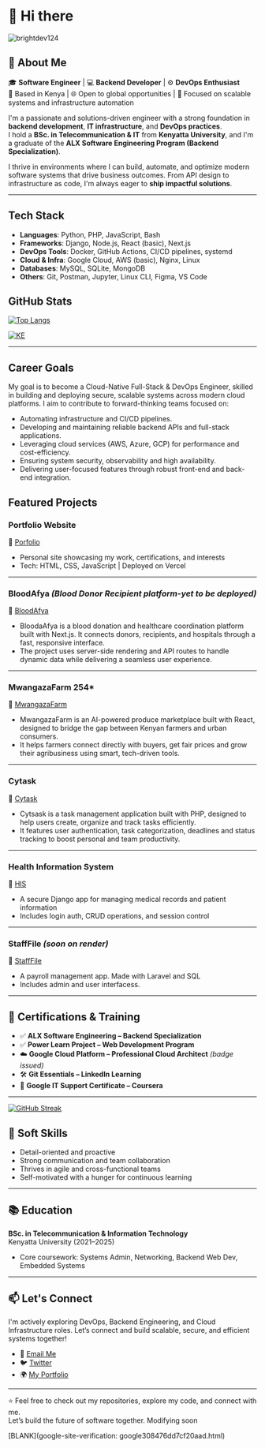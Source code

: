 # 👋 Hi there
<p align="left"> <img src="https://komarev.com/ghpvc/?username=Lincoln-Madaraka&label=Profile%20views&color=0e75b6&style=flat" alt="brightdev124" /> </p>

## 🚀 About Me

🎓 **Software Engineer** | 💻 **Backend Developer** | ⚙️ **DevOps Enthusiast**  
📍 Based in Kenya | 🌐 Open to global opportunities | 🔎 Focused on scalable systems and infrastructure automation  

I'm a passionate and solutions-driven engineer with a strong foundation in **backend development**, **IT infrastructure**, and **DevOps practices**.  
I hold a **BSc. in Telecommunication & IT** from **Kenyatta University**, and I'm a graduate of the **ALX Software Engineering Program (Backend Specialization)**.

I thrive in environments where I can build, automate, and optimize modern software systems that drive business outcomes. From API design to infrastructure as code, I'm always eager to **ship impactful solutions**.

---

## Tech Stack

- **Languages**: Python, PHP, JavaScript, Bash 
- **Frameworks**: Django, Node.js, React (basic), Next.js  
- **DevOps Tools**: Docker, GitHub Actions, CI/CD pipelines, systemd  
- **Cloud & Infra**: Google Cloud, AWS (basic), Nginx, Linux  
- **Databases**: MySQL, SQLite, MongoDB  
- **Others**: Git, Postman, Jupyter, Linux CLI, Figma, VS Code  

## GitHub Stats

[![Top Langs](https://github-readme-stats.vercel.app/api/top-langs/?username=Lincoln-Madaraka&layout=compact)](https://github.com/anuraghazra/github-readme-stats)

[![KE](https://user-badge.committers.top/kenya/Lincoln-Madaraka.svg)](https://user-badge.committers.top/kenya/Lincoln-Madaraka)

<!--<table> 
  <tr>
    <td>
      <img src="https://github-readme-stats.vercel.app/api?username=Lincoln-Madaraka&show_icons=true&theme=tokyonight&locale=en&card_width=500" alt="TechSpider" />
    </td>
  </tr>
</table> -->


<!--## 🏆 GitHub Trophies

[![trophy](https://github-profile-trophy.vercel.app/?username=Lincoln-Madaraka&rank=-C)](https://github.com/Lincoln-Madaraka/github-profile-trophy)

-->
---

## Career Goals


My goal is to become a Cloud-Native Full-Stack & DevOps Engineer, skilled in building and deploying secure, scalable systems across modern cloud platforms. I aim to contribute to forward-thinking teams focused on:

- Automating infrastructure and CI/CD pipelines.
- Developing and maintaining reliable backend APIs and full-stack applications.
- Leveraging cloud services (AWS, Azure, GCP) for performance and cost-efficiency.
- Ensuring system security, observability and high availability.
- Delivering user-focused features through robust front-end and back-end integration.

## Featured Projects

### Portfolio Website  
📎 [Porfolio](https://lincoln-madaraka-portfolio.vercel.app)  
- Personal site showcasing my work, certifications, and interests  
- Tech: HTML, CSS, JavaScript | Deployed on Vercel  

---

### BloodAfya *(Blood Donor Recipient platform-yet to be deployed)*  
📎 [BloodAfya](https://github.com/Lincoln-Madaraka/bloodafya)  
- BloodaAfya is a blood donation and healthcare coordination platform built with Next.js. It connects donors, recipients, and hospitals through a fast, responsive interface. 
- The project uses server-side rendering and API routes to handle dynamic data while delivering a seamless user experience.

---
### MwangazaFarm 254*  
📎 [MwangazaFarm](https://mwangazafarm254.vercel.app/)  
- MwangazaFarm is an AI-powered produce marketplace built with React, designed to bridge the gap between Kenyan farmers and urban consumers. 
- It helps farmers connect directly with buyers, get fair prices and grow their agribusiness using smart, tech-driven tools.

---
### Cytask
📎 [Cytask](https://cytask-system.onrender.com/)  
- Cytsask is a task management application built with PHP, designed to help users create, organize and track tasks efficiently. 
- It features user authentication, task categorization, deadlines and status tracking to boost personal and team productivity.
---

### Health Information System  
📎 [HIS](https://health-information-syst.onrender.com/login)  
- A secure Django app for managing medical records and patient information  
- Includes login auth, CRUD operations, and session control

---

### StaffFile  *(soon on render)*
📎 [StaffFile](https://health-information-syst.onrender.com/login)  
- A payroll management app. Made with Laravel and SQL
- Includes admin and user interfacess.

---

## 🧰 Certifications & Training

- ✅ **ALX Software Engineering – Backend Specialization**  
- ✅ **Power Learn Project – Web Development Program**  
- ☁️ **Google Cloud Platform – Professional Cloud Architect** *(badge issued)*  
- 🛠️ **Git Essentials – LinkedIn Learning**  
- 🧠 **Google IT Support Certificate – Coursera**  

---
[![GitHub Streak](https://streak-stats.demolab.com/?user=Lincoln-Madaraka&theme=dark)](https://git.io/streak-stats)

## 🧠 Soft Skills

- Detail-oriented and proactive  
- Strong communication and team collaboration  
- Thrives in agile and cross-functional teams  
- Self-motivated with a hunger for continuous learning  

---

## 📚 Education

**BSc. in Telecommunication & Information Technology**  
Kenyatta University (2021–2025)  
- Core coursework: Systems Admin, Networking, Backend Web Dev, Embedded Systems  

---

## 📫 Let's Connect

I'm actively exploring DevOps, Backend Engineering, and Cloud Infrastructure roles. Let’s connect and build scalable, secure, and efficient systems together!

- 📧 [Email Me](mailto:madarakalincoln48@gmail.com)  
- 🐦 [Twitter](https://twitter.com/syntaxrtx)   
- 🌍 [My Portfolio](https://lincoln-madaraka-portfolio.vercel.app)

---

⭐️ Feel free to check out my repositories, explore my code, and connect with me.  
Let’s build the future of software together. Modifying soon


[BLANK](google-site-verification: google308476dd7cf20aad.html)